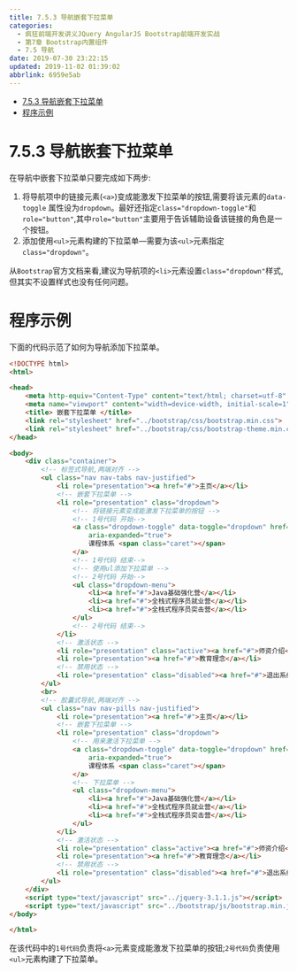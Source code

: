 ```yaml
---
title: 7.5.3 导航嵌套下拉菜单
categories: 
  - 疯狂前端开发讲义JQuery AngularJS Bootstrap前端开发实战
  - 第7章 Bootstrap内置组件
  - 7.5 导航
date: 2019-07-30 23:22:15
updated: 2019-11-02 01:39:02
abbrlink: 6959e5ab
---
```

- [7.5.3 导航嵌套下拉菜单](/ReadingNotes/6959e5ab/#7-5-3-导航嵌套下拉菜单)
- [程序示例](/ReadingNotes/6959e5ab/#程序示例)

<!--more-->
<script src="https://cdn.bootcss.com/jquery/3.4.0/jquery.slim.min.js"></script>
<script>$(document).ready(function () {$(".post-body > ul:nth-child(1)").hide();});</script>

<!--end-->
<!--SSTStart-->
# 7.5.3 导航嵌套下拉菜单 #
在导航中嵌套下拉菜单只要完成如下两步:
1. 将导航项中的链接元素(`<a>`)变成能激发下拉菜单的按钮,需要将该元素的`data-toggle` 属性设为`dropdown`。最好还指定`class="dropdown-toggle"`和`role="button"`,其中`role="button"`主要用于告诉辅助设备该链接的角色是一个按钮。
2. 添加使用`<ul>`元素构建的下拉菜单—需要为该`<ul>`元素指定`class="dropdown"`。

从`Bootstrap`官方文档来看,建议为导航项的`<li>`元素设置`class="dropdown"`样式,但其实不设置样式也没有任何问题。
<!--SSTStop-->
# 程序示例 #
下面的代码示范了如何为导航添加下拉菜单。
```html
<!DOCTYPE html>
<html>

<head>
	<meta http-equiv="Content-Type" content="text/html; charset=utf-8" />
	<meta name="viewport" content="width=device-width, initial-scale=1">
	<title> 嵌套下拉菜单 </title>
	<link rel="stylesheet" href="../bootstrap/css/bootstrap.min.css">
	<link rel="stylesheet" href="../bootstrap/css/bootstrap-theme.min.css">
</head>

<body>
	<div class="container">
		<!-- 标签式导航,两端对齐 -->
		<ul class="nav nav-tabs nav-justified">
			<li role="presentation"><a href="#">主页</a></li>
			<!-- 嵌套下拉菜单 -->
			<li role="presentation" class="dropdown">
				<!-- 将链接元素变成能激发下拉菜单的按钮 -->
				<!-- 1号代码 开始-->
				<a class="dropdown-toggle" data-toggle="dropdown" href="#" role="button" aria-haspopup="true"
					aria-expanded="true">
					课程体系 <span class="caret"></span>
				</a>
				<!-- 1号代码 结束-->
				<!-- 使用ul添加下拉菜单 -->
				<!-- 2号代码 开始-->
				<ul class="dropdown-menu">
					<li><a href="#">Java基础强化营</a></li>
					<li><a href="#">全栈式程序员就业营</a></li>
					<li><a href="#">全栈式程序员突击营</a></li>
				</ul>
				<!-- 2号代码 结束-->
			</li>
			<!-- 激活状态 -->
			<li role="presentation" class="active"><a href="#">师资介绍</a></li>
			<li role="presentation"><a href="#">教育理念</a></li>
			<!-- 禁用状态 -->
			<li role="presentation" class="disabled"><a href="#">退出系统</a></li>
		</ul>
		<br>
		<!-- 胶囊式导航,两端对齐 -->
		<ul class="nav nav-pills nav-justified">
			<li role="presentation"><a href="#">主页</a></li>
			<!-- 嵌套下拉菜单 -->
			<li role="presentation" class="dropdown">
				<!-- 用来激活下拉菜单 -->
				<a class="dropdown-toggle" data-toggle="dropdown" href="#" role="button" aria-haspopup="true"
					aria-expanded="true">
					课程体系 <span class="caret"></span>
				</a>
				<!-- 下拉菜单 -->
				<ul class="dropdown-menu">
					<li><a href="#">Java基础强化营</a></li>
					<li><a href="#">全栈式程序员就业营</a></li>
					<li><a href="#">全栈式程序员突击营</a></li>
				</ul>
			</li>
			<!-- 激活状态 -->
			<li role="presentation" class="active"><a href="#">师资介绍</a></li>
			<li role="presentation"><a href="#">教育理念</a></li>
			<!-- 禁用状态 -->
			<li role="presentation" class="disabled"><a href="#">退出系统</a></li>
		</ul>
	</div>
	<script type="text/javascript" src="../jquery-3.1.1.js"></script>
	<script type="text/javascript" src="../bootstrap/js/bootstrap.min.js"></script>
</body>

</html>
```
在该代码中的`1号代码`负责将`<a>`元素变成能激发下拉菜单的按钮;`2号代码`负责使用`<ul>`元素构建了下拉菜单。

